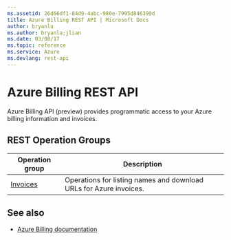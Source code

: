 ```yaml
---
ms.assetid: 26d66df1-84d9-4abc-980e-7995d846399d
title: Azure Billing REST API | Microsoft Docs
author: bryanla
ms.author: bryanla;jlian
ms.date: 03/08/17
ms.topic: reference
ms.service: Azure
ms.devlang: rest-api 
---
```


# Azure Billing REST API

Azure Billing API (preview) provides programmatic access to your Azure billing information and invoices. 

## REST Operation Groups 

| Operation group | Description                                                        |
|-----------------|--------------------------------------------------------------------|
| [Invoices](azure-docs-rest-apis/docs-ref-autogen/billing/Invoices.json)         | Operations for listing names and download URLs for Azure invoices. |

## See also

- [Azure Billing documentation](https://docs.microsoft.com/azure/billing/)
